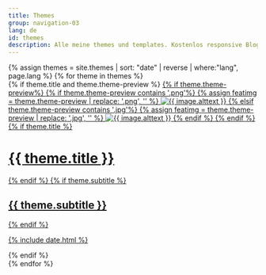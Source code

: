 ```yaml
---
title: Themes
group: navigation-03
lang: de
id: themes
description: Alle meine themes und templates. Kostenlos responsive Blogger und jekyll themes
---
```

<!--<div class="filtering">
    <span class="filter" data-filter="all">Alle Anzeigen</span> &bull;
    <span class="filter" data-filter=".jekyll">jekyll</span> &bull;
    <span class="filter" data-filter=".blogger">Blogger</span>
</div>-->

<div class="portfolio-wrapper" id="container">
    {% assign themes = site.themes | sort: "date" | reverse | where:"lang", page.lang %}
    {% for theme in themes %}
        <div class="theme-wrapper mix {{ theme.category }}">
            {% if theme.title and theme.theme-preview %}
                <a href="{{ theme.url | remove: '/index.html' }}">
                    {% if theme.theme-preview%}
                        {% if theme.theme-preview contains '.png'%}
                            {% assign featimg = theme.theme-preview | replace: '.png', '' %}
                            <img src="{{ site.img_dir }}/{{ featimg | append: '-450x450.png' }}" alt="{{ image.alttext }}">
                        {% elsif theme.theme-preview contains '.jpg'%}
                            {% assign featimg = theme.theme-preview | replace: '.jpg', '' %}
                            <img src="{{ site.img_dir }}/{{ featimg | append: '-450x450.jpg' }}" alt="{{ image.alttext }}">
                        {% endif %}
                    {% endif %}
                    {% if theme.title %}
                        <h1>{{ theme.title }}</h1>
                    {% endif %}
                    {% if theme.subtitle %}
                        <h2 class="subtitle">{{ theme.subtitle }}</h2>
                    {% endif %}
                        <p>{% include date.html %}</p>
                </a>
            {% endif %}
        </div>
    {% endfor %}
</div>

